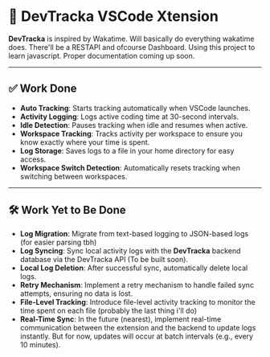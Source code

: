 
# 🧠 DevTracka VSCode Xtension

**DevTracka** is inspired by Wakatime. Will basically do everything wakatime does.
There'll be a RESTAPI and ofcourse Dashboard.
Using this project to learn javascript.
Proper documentation coming up soon.

---

## ✅ Work Done

- **Auto Tracking**: Starts tracking automatically when VSCode launches.
- **Activity Logging**: Logs active coding time at 30-second intervals.
- **Idle Detection**: Pauses tracking when idle and resumes when active.
- **Workspace Tracking**: Tracks activity per workspace to ensure you know exactly where your time is spent.
- **Log Storage**: Saves logs to a file in your home directory for easy access.
- **Workspace Switch Detection**: Automatically resets tracking when switching between workspaces.

---

## 🛠 Work Yet to Be Done

- **Log Migration**: Migrate from text-based logging to JSON-based logs (for easier parsing tbh)
- **Log Syncing**: Sync local activity logs with the **DevTracka** backend database via the DevTracka API (To be built soon).
- **Local Log Deletion**: After successful sync, automatically delete local logs.
- **Retry Mechanism**: Implement a retry mechanism to handle failed sync attempts, ensuring no data is lost.
- **File-Level Tracking**: Introduce file-level activity tracking to monitor the time spent on each file (probably the last thing i'll do)
- **Real-Time Sync**: In the future (nearest), implement real-time communication between the extension and the backend to update logs instantly. But for now, updates will occur at batch intervals (e.g., every 10 minutes).

